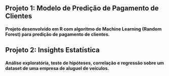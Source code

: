 ## Projeto 1: Modelo de Predição de Pagamento de Clientes
#### Projeto desenvolvido em R com algoritmo de Machine Learning (Random Forest) para predição de pagamento de clientes.


## Projeto 2: Insights Estatística
#### Análise exploratória, teste de hipóteses, correlação e regressão sobre um dataset de uma empresa de aluguel de veículos.

